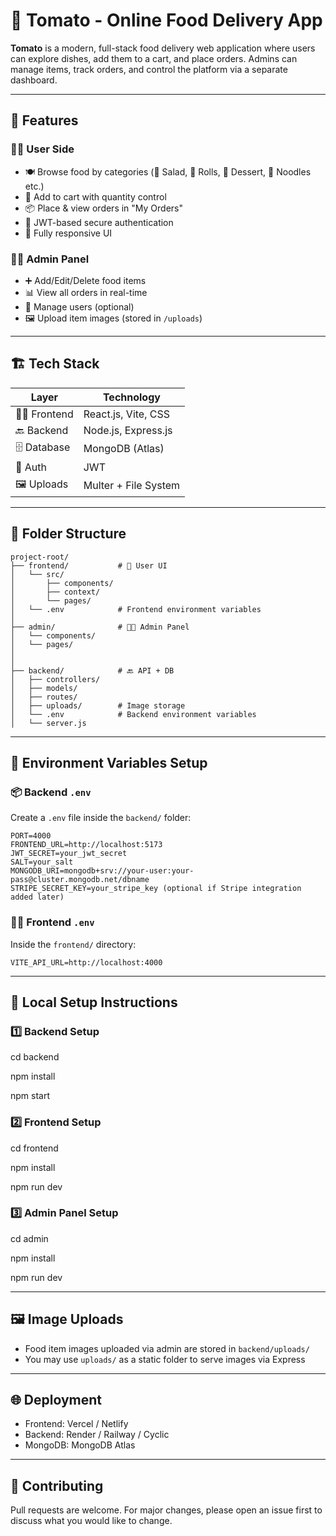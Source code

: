 # 🍅 Tomato - Online Food Delivery App

**Tomato** is a modern, full-stack food delivery web application where users can explore dishes, add them to a cart, and place orders. Admins can manage items, track orders, and control the platform via a separate dashboard.

---

## 🚀 Features

### 👨‍🍳 User Side
- 🍽️ Browse food by categories (🥗 Salad, 🌯 Rolls, 🍰 Dessert, 🍜 Noodles etc.)
- 🛒 Add to cart with quantity control
- 📦 Place & view orders in "My Orders"
- 🔐 JWT-based secure authentication
- 📱 Fully responsive UI

### 🧑‍💼 Admin Panel
- ➕ Add/Edit/Delete food items
- 📊 View all orders in real-time
- 👤 Manage users (optional)
- 🖼️ Upload item images (stored in `/uploads`)

---

## 🏗️ Tech Stack

| Layer       | Technology              |
|-------------|--------------------------|
| 👨‍🎨 Frontend   | React.js, Vite, CSS         |
| 🔙 Backend    | Node.js, Express.js         |
| 🗄️ Database    | MongoDB (Atlas)             |
| 🔐 Auth       | JWT                        |
| 🖼️ Uploads     | Multer + File System        |

---

## 📁 Folder Structure

```
project-root/
├── frontend/           # 🍔 User UI
│   └── src/
│       ├── components/
│       ├── context/
│       └── pages/
│   └── .env            # Frontend environment variables
│
├── admin/              # 🧑‍💼 Admin Panel
│   └── components/
│   └── pages/
│   
│
├── backend/            # 🔙 API + DB
│   ├── controllers/
│   ├── models/
│   ├── routes/
│   ├── uploads/        # Image storage
│   └── .env            # Backend environment variables
│   └── server.js
```

---

## 🔐 Environment Variables Setup

### 📦 Backend `.env`
Create a `.env` file inside the `backend/` folder:

```env
PORT=4000
FRONTEND_URL=http://localhost:5173
JWT_SECRET=your_jwt_secret
SALT=your_salt
MONGODB_URI=mongodb+srv://your-user:your-pass@cluster.mongodb.net/dbname
STRIPE_SECRET_KEY=your_stripe_key (optional if Stripe integration added later)
```

### 🧑‍🎨 Frontend `.env`
Inside the `frontend/` directory:

```env
VITE_API_URL=http://localhost:4000
```

---

## 🔧 Local Setup Instructions

### 1️⃣ Backend Setup

cd backend

npm install

npm start


### 2️⃣ Frontend Setup

cd frontend

npm install

npm run dev


### 3️⃣ Admin Panel Setup

cd admin

npm install

npm run dev


---

## 🖼️ Image Uploads

- Food item images uploaded via admin are stored in `backend/uploads/`
- You may use `uploads/` as a static folder to serve images via Express

---

## 🌐 Deployment

- Frontend: Vercel / Netlify
- Backend: Render / Railway / Cyclic
- MongoDB: MongoDB Atlas

---

## 🤝 Contributing

Pull requests are welcome. For major changes, please open an issue first to discuss what you would like to change.

